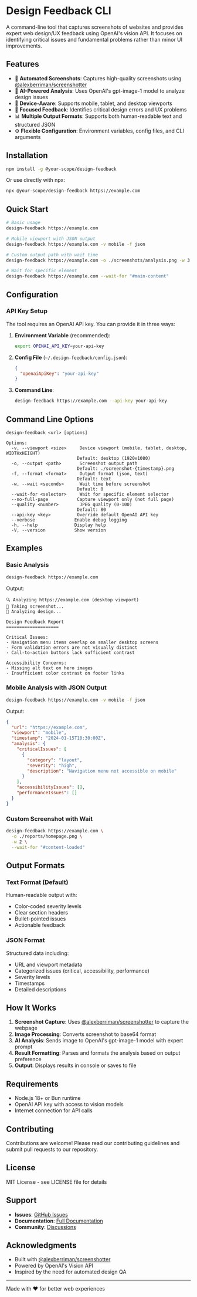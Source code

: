 # Design Feedback CLI

A command-line tool that captures screenshots of websites and provides expert web design/UX feedback using OpenAI's vision API. It focuses on identifying critical issues and fundamental problems rather than minor UI improvements.

## Features

- 📸 **Automated Screenshots**: Captures high-quality screenshots using [@alexberriman/screenshotter](https://github.com/alexberriman/screenshotter)
- 🤖 **AI-Powered Analysis**: Uses OpenAI's gpt-image-1 model to analyze design issues
- 📱 **Device-Aware**: Supports mobile, tablet, and desktop viewports
- 🎯 **Focused Feedback**: Identifies critical design errors and UX problems
- 📊 **Multiple Output Formats**: Supports both human-readable text and structured JSON
- ⚙️ **Flexible Configuration**: Environment variables, config files, and CLI arguments

## Installation

```bash
npm install -g @your-scope/design-feedback
```

Or use directly with npx:

```bash
npx @your-scope/design-feedback https://example.com
```

## Quick Start

```bash
# Basic usage
design-feedback https://example.com

# Mobile viewport with JSON output
design-feedback https://example.com -v mobile -f json

# Custom output path with wait time
design-feedback https://example.com -o ./screenshots/analysis.png -w 3

# Wait for specific element
design-feedback https://example.com --wait-for "#main-content"
```

## Configuration

### API Key Setup

The tool requires an OpenAI API key. You can provide it in three ways:

1. **Environment Variable** (recommended):
   ```bash
   export OPENAI_API_KEY=your-api-key
   ```

2. **Config File** (`~/.design-feedback/config.json`):
   ```json
   {
     "openaiApiKey": "your-api-key"
   }
   ```

3. **Command Line**:
   ```bash
   design-feedback https://example.com --api-key your-api-key
   ```

## Command Line Options

```
design-feedback <url> [options]

Options:
  -v, --viewport <size>     Device viewport (mobile, tablet, desktop, WIDTHxHEIGHT)
                           Default: desktop (1920x1080)
  -o, --output <path>       Screenshot output path
                           Default: ./screenshot-{timestamp}.png
  -f, --format <format>     Output format (json, text)
                           Default: text
  -w, --wait <seconds>      Wait time before screenshot
                           Default: 0
  --wait-for <selector>     Wait for specific element selector
  --no-full-page           Capture viewport only (not full page)
  --quality <number>        JPEG quality (0-100)
                           Default: 80
  --api-key <key>          Override default OpenAI API key
  --verbose               Enable debug logging
  -h, --help              Display help
  -V, --version           Show version
```

## Examples

### Basic Analysis

```bash
design-feedback https://example.com
```

Output:
```
🔍 Analyzing https://example.com (desktop viewport)
📸 Taking screenshot...
🤖 Analyzing design...

Design Feedback Report
====================

Critical Issues:
- Navigation menu items overlap on smaller desktop screens
- Form validation errors are not visually distinct
- Call-to-action buttons lack sufficient contrast

Accessibility Concerns:
- Missing alt text on hero images
- Insufficient color contrast on footer links
```

### Mobile Analysis with JSON Output

```bash
design-feedback https://example.com -v mobile -f json
```

Output:
```json
{
  "url": "https://example.com",
  "viewport": "mobile",
  "timestamp": "2024-01-15T10:30:00Z",
  "analysis": {
    "criticalIssues": [
      {
        "category": "layout",
        "severity": "high",
        "description": "Navigation menu not accessible on mobile"
      }
    ],
    "accessibilityIssues": [],
    "performanceIssues": []
  }
}
```

### Custom Screenshot with Wait

```bash
design-feedback https://example.com \
  -o ./reports/homepage.png \
  -w 2 \
  --wait-for "#content-loaded"
```

## Output Formats

### Text Format (Default)

Human-readable output with:
- Color-coded severity levels
- Clear section headers
- Bullet-pointed issues
- Actionable feedback

### JSON Format

Structured data including:
- URL and viewport metadata
- Categorized issues (critical, accessibility, performance)
- Severity levels
- Timestamps
- Detailed descriptions

## How It Works

1. **Screenshot Capture**: Uses [@alexberriman/screenshotter](https://github.com/alexberriman/screenshotter) to capture the webpage
2. **Image Processing**: Converts screenshot to base64 format
3. **AI Analysis**: Sends image to OpenAI's gpt-image-1 model with expert prompt
4. **Result Formatting**: Parses and formats the analysis based on output preference
5. **Output**: Displays results in console or saves to file

## Requirements

- Node.js 18+ or Bun runtime
- OpenAI API key with access to vision models
- Internet connection for API calls

## Contributing

Contributions are welcome! Please read our contributing guidelines and submit pull requests to our repository.

## License

MIT License - see LICENSE file for details

## Support

- **Issues**: [GitHub Issues](https://github.com/your-org/design-feedback/issues)
- **Documentation**: [Full Documentation](https://github.com/your-org/design-feedback/wiki)
- **Community**: [Discussions](https://github.com/your-org/design-feedback/discussions)

## Acknowledgments

- Built with [@alexberriman/screenshotter](https://github.com/alexberriman/screenshotter)
- Powered by OpenAI's Vision API
- Inspired by the need for automated design QA

---

Made with ❤️ for better web experiences
